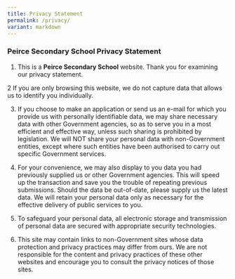```yaml
---
title: Privacy Statement
permalink: /privacy/
variant: markdown
---
```

### **Peirce Secondary School Privacy Statement**

1.	This is a **Peirce Secondary School** website. Thank you for examining our privacy statement. 
 	 
2	If you are only browsing this website, we do not capture data that allows us to identify you individually. 
 	 
3.	If you choose to make an application or send us an e-mail for which you provide us with personally identifiable data, we may share necessary data with other Government agencies, so as to serve you in a most efficient and effective way, unless such sharing is prohibited by legislation. We will NOT share your personal data with non-Government entities, except where such entities have been authorised to carry out specific Government services. 
 	 
4.	For your convenience, we may also display to you data you had previously supplied us or other Government agencies. This will speed up the transaction and save you the trouble of repeating previous submissions. Should the data be out-of-date, please supply us the latest data. We will retain your personal data only as necessary for the effective delivery of public services to you. 
 	 
5.	To safeguard your personal data, all electronic storage and transmission of personal data are secured with appropriate security technologies. 
 	 
6.	This site may contain links to non-Government sites whose data protection and privacy practices may differ from ours. We are not responsible for the content and privacy practices of these other websites and encourage you to consult the privacy notices of those sites. 
